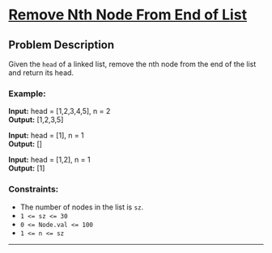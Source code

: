# [Remove Nth Node From End of List](https://leetcode.com/problems/remove-nth-node-from-end-of-list/description/?envType=study-plan-v2&envId=top-interview-150)

## Problem Description

Given the `head` of a linked list, remove the nth node from the end of the list and return its head.

### Example:

**Input:** head = [1,2,3,4,5], n = 2  
**Output:** [1,2,3,5]

**Input:** head = [1], n = 1  
**Output:** []

**Input:** head = [1,2], n = 1  
**Output:** [1]

### Constraints:
- The number of nodes in the list is `sz`.
- `1 <= sz <= 30`
- `0 <= Node.val <= 100`
- `1 <= n <= sz`

---
